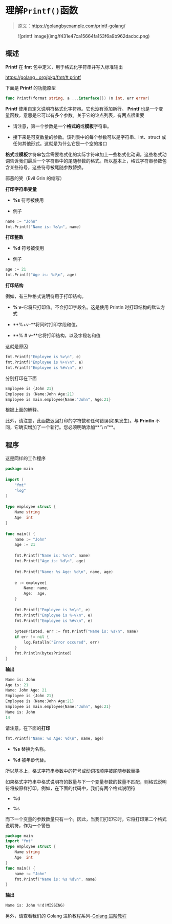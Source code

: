 # 理解`Printf()`函数

> 原文：<https://golangbyexample.com/printf-golang/>

<figure class="wp-block-image size-large is-resized">![printf image](img/f431e47ca15664fa153f6a9b962dacbc.png)</figure>

## **概述**

**Printf** 在 **fmt** 包中定义，用于格式化字符串并写入标准输出

[https://golang . org/pkg/fmt/# printf](https://golang.org/pkg/fmt/#Printf)

下面是 **Printf** 的功能原型

```go
func Printf(format string, a ...interface{}) (n int, err error)
```

**Printf** 使用自定义说明符格式化字符串。它也没有添加新行。 **Printf** 也是一个变量函数，意思是它可以有多个参数。关于它的论点列表，有两点很重要

*   请注意，第一个参数是一个**格式的**或**模板**字符串。

*   接下来是可变数量的参数。该列表中的每个参数可以是字符串、int、struct 或任何其他形式。这就是为什么它是一个空的接口

**格式**或**模板**字符串包含需要格式化的实际字符串加上一些格式化动词。这些格式动词告诉我们最后一个字符串中的尾随参数的格式。所以基本上，格式字符串参数包含某些符号，这些符号被尾随参数替换。

邪恶的笑（Evil Grin 的缩写）

**打印字符串变量**

*   **%s** 符号被使用

*   例子

```go
name := "John"
fmt.Printf("Name is: %s\n", name)
```

**打印整数**

*   **%d** 符号被使用

*   例子

```go
age := 21
fmt.Printf("Age is: %d\n", age)
```

**打印结构**

例如，有三种格式说明符用于打印结构。

*   **% v**–它将只打印值。不会打印字段名。这是使用 Println 时打印结构的默认方式

*   **%+v–**将同时打印字段和值。

*   **% # v–**它将打印结构，以及字段名和值

这就是原因

```go
fmt.Printf("Employee is %v\n", e)
fmt.Printf("Employee is %+v\n", e)
fmt.Printf("Employee is %#v\n", e)
```

分别打印在下面

```go
Employee is {John 21}
Employee is {Name:John Age:21}
Employee is main.employee{Name:"John", Age:21}
```

根据上面的解释。

此外，请注意，此函数返回打印的字符数和任何错误(如果发生)。与 **Println** 不同，它确实增加了一个新行。您必须明确添加**“\ n”**。

## 程序

这是同样的工作程序

```go
package main

import (
	"fmt"
	"log"
)

type employee struct {
	Name string
	Age  int
}

func main() {
	name := "John"
	age := 21

	fmt.Printf("Name is: %s\n", name)
	fmt.Printf("Age is: %d\n", age)

	fmt.Printf("Name: %s Age: %d\n", name, age)

	e := employee{
		Name: name,
		Age:  age,
	}

	fmt.Printf("Employee is %v\n", e)
	fmt.Printf("Employee is %+v\n", e)
	fmt.Printf("Employee is %#v\n", e)

	bytesPrinted, err := fmt.Printf("Name is: %s\n", name)
	if err != nil {
		log.Fatalln("Error occured", err)
	}
	fmt.Println(bytesPrinted)
}
```

**输出**

```go
Name is: John
Age is: 21
Name: John Age: 21
Employee is {John 21}
Employee is {Name:John Age:21}
Employee is main.employee{Name:"John", Age:21}
Name is: John
14
```

请注意，在下面的**打印**

```go
fmt.Printf("Name: %s Age: %d\n", name, age)
```

*   **%s** 替换为名称。

*   **%d** 被年龄代替。

所以基本上，格式字符串参数中的符号或动词按顺序被尾随参数替换

如果格式字符串中格式说明符的数量与下一个变量参数的数量不匹配，则格式说明符将按原样打印。例如，在下面的代码中，我们有两个格式说明符

*   %d

*   %s

而下一个变量的参数数量只有一个。因此，当我们打印它时，它将打印第二个格式说明符，作为一个警告

```go
package main
import "fmt"
type employee struct {
    Name string
    Age  int
}
func main() {
    name := "John"
    fmt.Printf("Name is: %s %d\n", name)
}
```

**输出**

```go
Name is: John %!d(MISSING)
```

另外，请查看我们的 Golang 进阶教程系列–[Golang 进阶教程](https://golangbyexample.com/golang-comprehensive-tutorial/)